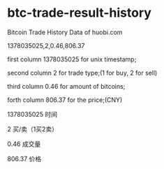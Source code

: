 btc-trade-result-history
========================
Bitcoin Trade History Data of huobi.com

1378035025,2,0.46,806.37

first column 1378035025 for unix timestamp;

second column 2 for trade type;(1 for buy, 2 for sell)

third column 0.46 for amount of bitcoins;

forth column 806.37 for the price;(CNY)

1378035025 时间

2 买/卖（1买2卖）

0.46 成交量

806.37 价格
